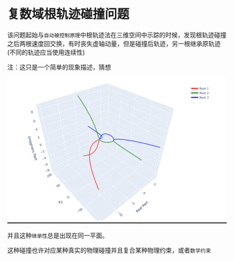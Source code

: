 # 复数域根轨迹碰撞问题

该问题起始与`自动被控制原理`中根轨迹法在三维空间中示踪的时候，发现根轨迹碰撞之后两根速度回交换，有时丧失虚轴动量，但是碰撞后轨迹，另一根继承原轨迹(不同的轨迹应当使用连续性)

注：这只是一个简单的现象描述，猜想

![alt text](image.png)

并且这种`继承性`总是出现在同一平面。

这种碰撞也许对应某种真实的物理碰撞并且复合某种物理约束，或者`数学约束`
